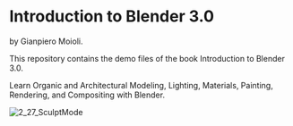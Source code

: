 # Introduction to Blender 3.0
by Gianpiero Moioli.

This repository contains the demo files of the book Introduction to Blender 3.0.

Learn Organic and Architectural Modeling, Lighting, Materials, Painting, Rendering, and Compositing with Blender.

![2_27_SculptMode](https://user-images.githubusercontent.com/95879583/147708349-262be258-0a1e-403c-91ae-9575af2d5b2e.jpg)

